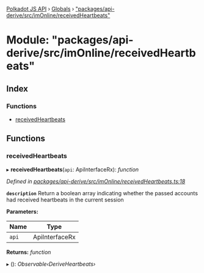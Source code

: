 [Polkadot JS API](../README.md) › [Globals](../globals.md) › ["packages/api-derive/src/imOnline/receivedHeartbeats"](_packages_api_derive_src_imonline_receivedheartbeats_.md)

# Module: "packages/api-derive/src/imOnline/receivedHeartbeats"

## Index

### Functions

* [receivedHeartbeats](_packages_api_derive_src_imonline_receivedheartbeats_.md#receivedheartbeats)

## Functions

###  receivedHeartbeats

▸ **receivedHeartbeats**(`api`: ApiInterfaceRx): *function*

*Defined in [packages/api-derive/src/imOnline/receivedHeartbeats.ts:18](https://github.com/polkadot-js/api/blob/54b4c2620/packages/api-derive/src/imOnline/receivedHeartbeats.ts#L18)*

**`description`** Return a boolean array indicating whether the passed accounts had received heartbeats in the current session

**Parameters:**

Name | Type |
------ | ------ |
`api` | ApiInterfaceRx |

**Returns:** *function*

▸ (): *Observable‹DeriveHeartbeats›*
